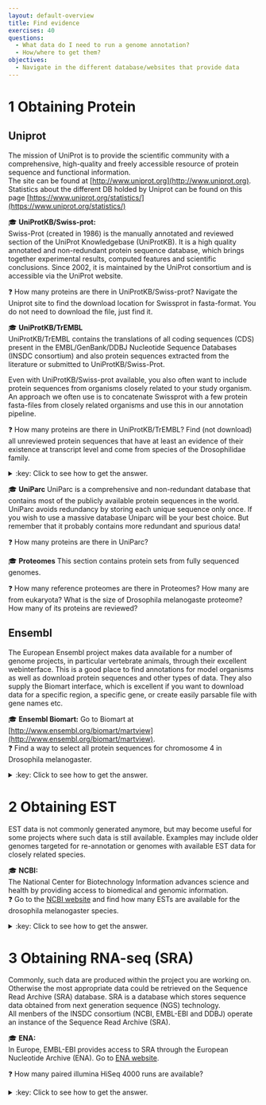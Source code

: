 ```yaml
---
layout: default-overview
title: Find evidence
exercises: 40
questions:
  - What data do I need to run a genome annotation?
  - How/where to get them?
objectives:
  - Navigate in the different database/websites that provide data
---
```


# 1 Obtaining Protein 

## Uniprot  

The mission of UniProt is to provide the scientific community with a comprehensive, high-quality and freely accessible resource of protein sequence and functional information.  
The site can be found at [http://www.uniprot.org](http://www.uniprot.org).
Statistics about the different DB holded by Uniprot can be found on this page [https://www.uniprot.org/statistics/](https://www.uniprot.org/statistics/)

:mortar_board: **UniProtKB/Swiss-prot:**  
Swiss-Prot (created in 1986) is the manually annotated and reviewed section of the UniProt Knowledgebase (UniProtKB). It is a high quality annotated and non-redundant protein sequence database, which brings together experimental results, computed features and scientific conclusions. Since 2002, it is maintained by the UniProt consortium and is accessible via the UniProt website.  

:question: How many proteins are there in UniProtKB/Swiss-prot? Navigate the Uniprot site to find the download location for Swissprot in fasta-format. You do not need to download the file, just find it.

:mortar_board: **UniProtKB/TrEMBL**  
UniProtKB/TrEMBL contains the translations of all coding sequences (CDS) present in the EMBL/GenBank/DDBJ Nucleotide Sequence Databases (INSDC consortium) and also protein sequences extracted from the literature or submitted to UniProtKB/Swiss-Prot.  

Even with UniProtKB/Swiss-prot available, you also often want to include protein sequences from organisms closely related to your study organism. An approach we often use is to concatenate Swissprot with a few protein fasta-files from closely related organisms and use this in our annotation pipeline.

:question: How many proteins are there in UniProtKB/TrEMBL? Find (not download) all unreviewed protein sequences that have at least an evidence of their existence at transcript level and come from species of the Drosophilidae family.

<details>
<summary>:key: Click to see how to get the answer.</summary>
On the &lt;<strong>search bar</strong>&gt;, click the &lt;<strong>advanced</strong>&gt; button.  
  From the new opened tab:
  <ol>
   <li>Select <strong>Unreviewed</strong> from the list.</li>
   <li>Type the <strong>+</strong> icon to add one more criteria then select <strong>Protein Existence [PE]>Evidence at transcript level</strong> from the list.</li>
   <li>Type the <strong>+</strong> icon to add one more criteria then select <strong>Taxonomy [OC]</strong> from the list and type Drosophilidae.</li>
  </ol>
The <strong>search query</strong> corresponding to this task is the following:  
       <code>taxonomy:drosophilidae existence:"Evidence at transcript level [2]" AND reviewed:no</code>
</details>

:mortar_board: **UniParc**
UniParc is a comprehensive and non-redundant database that contains most of the publicly available protein sequences in the world. UniParc avoids redundancy by storing each unique sequence only once.
If you wish to use a massive database Uniparc will be your best choice. But remember that it probably contains more redundant and spurious data!

:question: How many proteins are there in UniParc?

:mortar_board: **Proteomes**
This section contains protein sets from fully sequenced genomes.

:question: How many reference proteomes are there in Proteomes? How many are from eukaryota? What is the size of Drosophila melanogaste proteome? How many of its proteins are reviewed?

## Ensembl  

The European Ensembl project makes data available for a number of genome projects, in particular vertebrate animals, through their excellent webinterface. This is a good place to find annotations for model organisms as well as download protein sequences and other types of data. They also supply the Biomart interface, which is excellent if you want to download data for a specific region, a specific gene, or create easily parsable file with gene names etc.

:mortar_board: **Ensembl Biomart:** 
Go to Biomart at [http://www.ensembl.org/biomart/martview](http://www.ensembl.org/biomart/martview).  
:question: Find a way to select all protein sequences for chromosome 4 in Drosophila melanogaster. 

<details>
<summary>:key: Click to see how to get the answer.</summary>
From the ensembl biomart web page at [http://www.ensembl.org/biomart/martview](http://www.ensembl.org/biomart/martview):
  <ol>
   <li>On the left menu click on &lt;<strong>Dataset</strong>&gt;, then select the &lt;<strong>Ensembl Genes</strong>&gt; database and the &lt;<strong>Drosophila melanogaster</strong>&gt; dataset.</li>
   <li>On the left menu click on &lt;<strong>Filters</strong>&gt;, then select the &lt;<strong>REGION</strong>&gt; paragraph, tick the checkbox &lt;<strong>Chromosome/scaffold</strong>&gt; and select the chromosome number &lt;<strong>4</strong>&gt;.</li>
   <li>On the left menu click on &lt;<strong>Attributes</strong>&gt;, then tick the checkbox &lt;<strong>Sequences</strong>&gt; and tick the checkbox &lt;<strong>Peptide</strong>&gt;.</li>
<li>You can check how many genes are related to your criterium by clicking the &lt;<strong>Count</strong>&gt; button at the top. To see the selected dataset (and to download it) you have to click the &lt;<strong>Results</strong>&gt; button.</li>
  </ol>
</details>  

# 2 Obtaining EST

EST data is not commonly generated anymore, but may become useful for some projects where such data is still available. Examples may include older genomes targeted for re-annotation or genomes with available EST data for closely related species.

:mortar_board: **NCBI:**  
The National Center for Biotechnology Information advances science and health by providing access to biomedical and genomic information.  
:question: Go to the [NCBI website](https://www.ncbi.nlm.nih.gov) and find how many ESTs are available for the drosophila melanogaster species.

<details>
<summary>:key: Click to see how to get the answer.</summary>
On the NCBI main page:  
  <ol>
   <li>Type <strong>Drosophila melanogaster</strong> in the &lt;<strong>search</strong>&gt; bar.</li>
   <li>Under the &lt;<strong>Genomes</strong>&gt; database click on &lt;<strong>Nucleotide</strong>&gt;.</li>
   <li>On the left side of the newly opened page you should find the information under the &lt;<strong>Sequence Type</strong>&gt; section.</li>
  </ol>
</details>

# 3 Obtaining RNA-seq (SRA)

Commonly, such data are produced within the project you are working on. Otherwise the most appropriate data could be retrieved on the Sequence Read Archive (SRA) database. SRA is a database which stores sequence data obtained from next generation sequence (NGS) technology.  
All menbers of the INSDC consortium (NCBI, EMBL-EBI and DDBJ) operate an instance of the Sequence Read Archive (SRA).  

:mortar_board: **ENA:**  
In Europe, EMBL-EBI provides access to SRA through the European Nucleotide Archive (ENA). Go to [ENA website](https://www.ebi.ac.uk/ena).  

:question: How many paired illumina HiSeq 4000 runs are available?

<details>
<summary>:key: Click to see how to get the answer.</summary>
click on the &lt;<strong>search and browse</strong>&gt; tab, then under the &lt;<strong>Free text search</strong>&gt; paragraph click on the &lt;<strong>ENA Advanced Search</strong>&gt; link. You should end up on this page: <i>https://www.ebi.ac.uk/ena/data/warehouse/search</i>.  
  From here:
  <ol>
   <li>Select <strong>Read</strong> from the &lt;<strong>select domain</strong>&gt; list.</li>
   <li>Type <strong>Drosophila melanogaster</strong> into the &lt;<strong>Taxon name</strong>&gt; field.</li>
   <li>Select <strong>Paired</strong> from the &lt;<strong>Librairy layout</strong>&gt; field.</li>
   <li>Select <strong>Illumina HiSeq 4000</strong> from the &lt;<strong>Instrument model</strong>&gt; field.</li>
   <li>Click on search.</li>
  </ol>
The <strong>search query</strong> corresponding to this task is the following:  
       <code>library_layout="PAIRED" AND tax_eq(7227) AND instrument_model="Illumina HiSeq 4000"</code>
</details>
